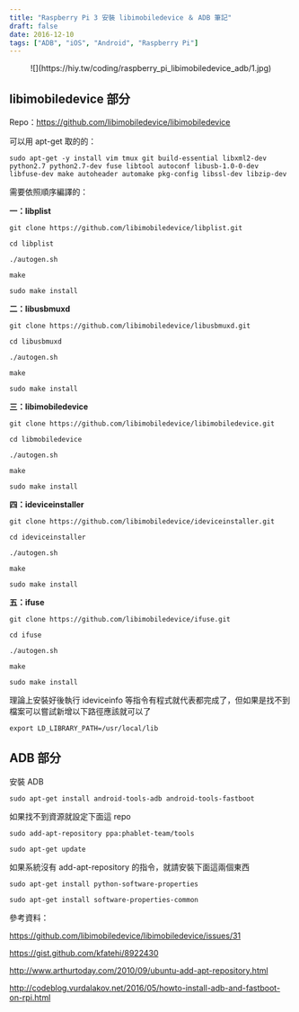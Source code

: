 ```yaml
---
title: "Raspberry Pi 3 安裝 libimobiledevice ＆ ADB 筆記"
draft: false
date: 2016-12-10
tags: ["ADB", "iOS", "Android", "Raspberry Pi"]
---
```


<center>
![](https://hiy.tw/coding/raspberry_pi_libimobiledevice_adb/1.jpg)
</center>


## libimobiledevice 部分

Repo：https://github.com/libimobiledevice/libimobiledevice

<!--more-->

可以用 apt-get 取的的：

`sudo apt-get -y install vim tmux git build-essential libxml2-dev python2.7 python2.7-dev fuse libtool autoconf libusb-1.0-0-dev libfuse-dev make autoheader automake pkg-config libssl-dev libzip-dev`

需要依照順序編譯的：

**一：libplist**

`git clone https://github.com/libimobiledevice/libplist.git`

`cd libplist`

`./autogen.sh`

`make`

`sudo make install`


**二：libusbmuxd**

`git clone https://github.com/libimobiledevice/libusbmuxd.git`

`cd libusbmuxd`

`./autogen.sh`

`make`

`sudo make install`


**三：libimobiledevice**

`git clone https://github.com/libimobiledevice/libimobiledevice.git`

`cd libmobiledevice`

`./autogen.sh`

`make`

`sudo make install`


**四：ideviceinstaller**

`git clone https://github.com/libimobiledevice/ideviceinstaller.git`

`cd ideviceinstaller`

`./autogen.sh`

`make`

`sudo make install`


**五：ifuse**

`git clone https://github.com/libimobiledevice/ifuse.git`

`cd ifuse`

`./autogen.sh`

`make`

`sudo make install`


理論上安裝好後執行 ideviceinfo 等指令有程式就代表都完成了，但如果是找不到檔案可以嘗試新增以下路徑應該就可以了

`export LD_LIBRARY_PATH=/usr/local/lib`


## ADB 部分

安裝 ADB

`sudo apt-get install android-tools-adb android-tools-fastboot`

如果找不到資源就設定下面這 repo

`sudo add-apt-repository ppa:phablet-team/tools`

`sudo apt-get update`


如果系統沒有 add-apt-repository 的指令，就請安裝下面這兩個東西

`sudo apt-get install python-software-properties`

`sudo apt-get install software-properties-common`




參考資料：

https://github.com/libimobiledevice/libimobiledevice/issues/31

https://gist.github.com/kfatehi/8922430

http://www.arthurtoday.com/2010/09/ubuntu-add-apt-repository.html

http://codeblog.vurdalakov.net/2016/05/howto-install-adb-and-fastboot-on-rpi.html



